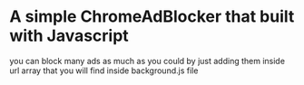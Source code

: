 # A simple ChromeAdBlocker that built with Javascript


you can block many ads as much as you could  by just adding them inside url array that you will find inside background.js file


